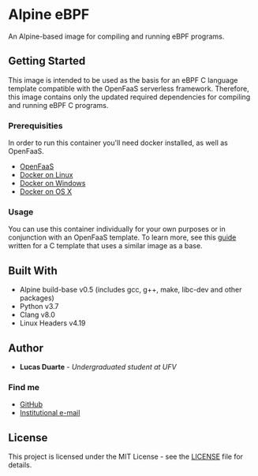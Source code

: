 # Alpine eBPF

An Alpine-based image for compiling and running eBPF programs.

## Getting Started

This image is intended to be used as the basis for an eBPF C language template compatible with the OpenFaaS serverless framework. Therefore, this image contains only the updated required dependencies for compiling and running eBPF C programs.

### Prerequisities

In order to run this container you'll need docker installed, as well as OpenFaaS.

* [OpenFaaS](https://docs.openfaas.com/)
* [Docker on Linux](https://docs.docker.com/linux/started/)
* [Docker on Windows](https://docs.docker.com/windows/started)
* [Docker on OS X](https://docs.docker.com/mac/started/)

### Usage

You can use this container individually for your own purposes or in conjunction with an OpenFaaS template. To learn more, see this [guide](https://github.com/lucasfsduarte/openfaas-c) written for a C template that uses a similar image as a base.

## Built With

* Alpine build-base v0.5 (includes gcc, g++, make, libc-dev and other packages)
* Python v3.7
* Clang v8.0
* Linux Headers v4.19

## Author

* **Lucas Duarte** - *Undergraduated student at UFV*

### Find me

* [GitHub](https://github.com/lucasfsduarte)
* [Institutional e-mail](lucas.f.duarte@ufv.br)

## License

This project is licensed under the MIT License - see the [LICENSE](LICENSE) file for details.

